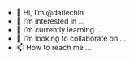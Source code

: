 - 👋 Hi, I’m @datlechin
- 👀 I’m interested in ...
- 🌱 I’m currently learning ...
- 💞️ I’m looking to collaborate on ...
- 📫 How to reach me ...

<!---
datlechin/datlechin is a ✨ special ✨ repository because its `README.md` (this file) appears on your GitHub profile.
You can click the Preview link to take a look at your changes.
--->
